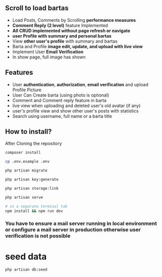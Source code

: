 ## Scroll to load bartas
- Load Posts, Comments by Scrolling **performance measures**
- **Comment Reply (2 level)** feature Implemented
- **All CRUD implemented without page refresh or navigate**
- **user Profile with summary and personal bartas**
- View **other user's profile** with summary and bartas
- Barta and Profile **image edit, update, and upload with live view**
- Implement User **Email Verification**
- In show page, full image has shown

## Features
- User **authentication**, **authorization**, **email verification** and upload Profile Picture
- User Can Create barta (using photo is optional)
- Comment and Comment reply feature in barta
- live view when uploading and deleted user's old avatar (if any)
- user's profile view and show other user's posts with statistics
- Search using username, full name or a barta title

## How to install?
After Cloning the repository

```bash
composer install

cp .env.example .env

php artisan migrate

php artisan key:generate

php artisan storage:link

php artisan serve

# in a separate terminal tab
npm install && npm run dev
```

### You have to ensure a **mail server running** in local environment or configure a mail server in production otherwise user verification is not possible

# seed data
```bash
php artisan db:seed
```
